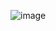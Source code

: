 ![image](https://github.com/maxumi/WpfDrawingProject/assets/24715174/ead04b12-4b4a-4de5-b2ef-f740290180ce)

